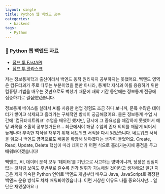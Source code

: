 ```yaml
---
layout: single
title: Python 웹 백엔드 공부
categories:
  - backend
tags:
  - Python
---
```

### 🐍 Python 웹 백엔드 자료
* [점프 투 FastAPI](https://wikidocs.net/book/8531)
* [점프 투 플라스크](https://wikidocs.net/book/4542)

저는 정보통계학과 출신이라서 백엔드 동작 원리까지 공부하지는 못했어요. 백엔드 영역은 컴퓨터과가 주로 다루는 부분이었을 뿐만 아니라, 통계학 지식과 이를 응용하기 위한 컴퓨팅 기법을 배우는 것만으로도 벅찼기 때문에 재학 기간 동안에는 정보통계 전공에 집중하기로 결심했었습니다.

정보통계 베이스를 살려서 AI를 사용한 현업 경험도 조금 하다 보니까, 문득 수많은 데이터가 쌓이고 삭제되고 흘러가는 구체적인 방식이 궁금해졌어요. 물론 정보통계 수업 시간에 '컴퓨터네트워크' 수업을 배우긴 했지만, 당시에 그 중요성을 체감하지 못했어서 해당 과목을 소홀히 공부했거든요... 최근에서야 해당 수업의 존재 의의를 깨닫게 되어서 늦게나마 부족한 지식을 채우기 위해 네트워크 서적을 다시 읽었습니다. 네트워크 서적을 읽으니 백엔드 영역으로도 배움을 확장해 봐야겠다는 생각이 들었어요. Create, Read, Update, Delete 핵심에 따라 데이터가 어떤 식으로 흘러가는지에 중점을 두고 배워봐야겠습니다!
  
백엔드, AI, 데이터 분석 모두 '데이터'를 기반으로 사고하는 영역이니까, 당장은 접점이 없는 것처럼 보여도 후반부로 갈수록 진가 발휘가 가능해질 것이라고 생각해요! 일단 지금은 제게 익숙한 Python 언어로 백엔드 개념부터 배우고 Java, JavaScript로 확장한 백엔드 운용 방식도 차차 배워봐야겠습니다. 이런 거창한 이유도 나름 중요하지만... 일단은 재밌잖아요 :)
